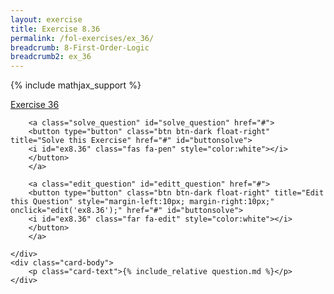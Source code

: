 ```yaml
---
layout: exercise
title: Exercise 8.36
permalink: /fol-exercises/ex_36/
breadcrumb: 8-First-Order-Logic
breadcrumb2: ex_36
---
```


{% include mathjax_support %}

<div class="card">
    <div class="card-header p-2">
        <a href='#' class="p-2">Exercise 36
        </a>

        <a class="solve_question" id="solve_question" href="#">
        <button type="button" class="btn btn-dark float-right" title="Solve this Exercise" href="#" id="buttonsolve">
        <i id="ex8.36" class="fas fa-pen" style="color:white"></i>
        </button>
        </a>

        <a class="edit_question" id="editt_question" href="#">
        <button type="button" class="btn btn-dark float-right" title="Edit this Question" style="margin-left:10px; margin-right:10px;" onclick="edit('ex8.36');" href="#" id="buttonsolve">
        <i id="ex8.36" class="far fa-edit" style="color:white"></i>
        </button>
        </a>

    </div>
    <div class="card-body">
        <p class="card-text">{% include_relative question.md %}</p>
    </div>
</div>

<br>
